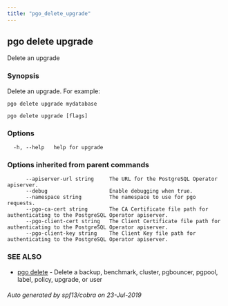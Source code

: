 ```yaml
---
title: "pgo_delete_upgrade"
---
```

## pgo delete upgrade

Delete an upgrade

### Synopsis

Delete an upgrade. For example:

    pgo delete upgrade mydatabase

```
pgo delete upgrade [flags]
```

### Options

```
  -h, --help   help for upgrade
```

### Options inherited from parent commands

```
      --apiserver-url string     The URL for the PostgreSQL Operator apiserver.
      --debug                    Enable debugging when true.
      --namespace string         The namespace to use for pgo requests.
      --pgo-ca-cert string       The CA Certificate file path for authenticating to the PostgreSQL Operator apiserver.
      --pgo-client-cert string   The Client Certificate file path for authenticating to the PostgreSQL Operator apiserver.
      --pgo-client-key string    The Client Key file path for authenticating to the PostgreSQL Operator apiserver.
```

### SEE ALSO

* [pgo delete](/cli/pgo_delete/)	 - Delete a backup, benchmark, cluster, pgbouncer, pgpool, label, policy, upgrade, or user

###### Auto generated by spf13/cobra on 23-Jul-2019
